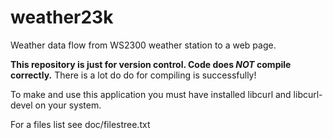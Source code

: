 # weather23k
Weather data flow from WS2300 weather station to a web page.

**This repository is just for version control. Code does _NOT_ compile correctly.**
There is a lot do do for compiling is successfully!

To make and use this application you must have installed libcurl and
libcurl-devel on your system.

For a files list see doc/filestree.txt
